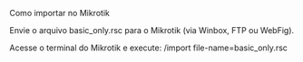 Como importar no Mikrotik

Envie o arquivo basic_only.rsc para o Mikrotik (via Winbox, FTP ou WebFig).

Acesse o terminal do Mikrotik e execute:
/import file-name=basic_only.rsc
